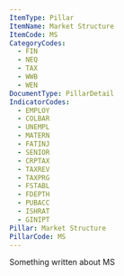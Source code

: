 ```yaml
---
ItemType: Pillar
ItemName: Market Structure
ItemCode: MS
CategoryCodes:
  - FIN
  - NEQ
  - TAX
  - WWB
  - WEN
DocumentType: PillarDetail
IndicatorCodes:
  - EMPLOY
  - COLBAR
  - UNEMPL
  - MATERN
  - FATINJ
  - SENIOR
  - CRPTAX
  - TAXREV
  - TAXPRG
  - FSTABL
  - FDEPTH
  - PUBACC
  - ISHRAT
  - GINIPT
Pillar: Market Structure
PillarCode: MS
---
```

Something written about MS
